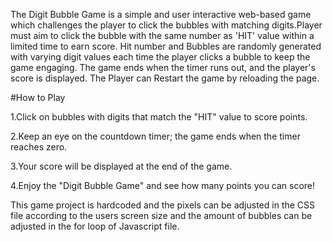 The Digit Bubble Game is a simple and user interactive web-based game which challenges the player to click the bubbles with matching digits.Player must aim to click the bubble with the same number as 'HIT' value within a limited time to earn score. Hit number and Bubbles are randomly generated with varying digit values each time the player clicks a bubble to keep the game engaging. The game ends when the timer runs out, and the player's score is displayed. The Player can Restart the game by reloading the page.

#How to Play

1.Click on bubbles with digits that match the "HIT" value to score points.

2.Keep an eye on the countdown timer; the game ends when the timer reaches zero.

3.Your score will be displayed at the end of the game.

4.Enjoy the "Digit Bubble Game" and see how many points you can score!

This game project is hardcoded and the pixels can be adjusted in the CSS file according to the users screen size and the amount of bubbles can be adjusted in the for loop of Javascript file.
